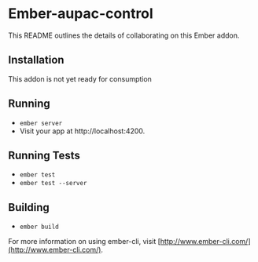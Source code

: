 # Ember-aupac-control

This README outlines the details of collaborating on this Ember addon.

## Installation

This addon is not yet ready for consumption

## Running

* `ember server`
* Visit your app at http://localhost:4200.

## Running Tests

* `ember test`
* `ember test --server`

## Building

* `ember build`

For more information on using ember-cli, visit [http://www.ember-cli.com/](http://www.ember-cli.com/).
